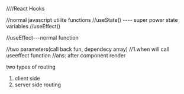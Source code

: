 


<!-- /// react  React.creatElemnent is a obejct -htmlcreate(render) 

//JSX - HTML 0r XML like syntax
///JSX - transpiled(compale) before it reach the JS   - parcel  --babel

/// JSZ =babel transpiled it to React.createElement => ReactElement.JS(object) =HtmlElement(render)


/// React Functional component - -->



////React Hooks

//normal javascript utilite functions
//useState() ---- super power state variables
//useEffect()

//useEffect---normal function 

//two parameters(call back fun, dependecy array)
//1.when will call useeffect function 
//ans: after component render




two types of routing
1) client side 
2) server side routing